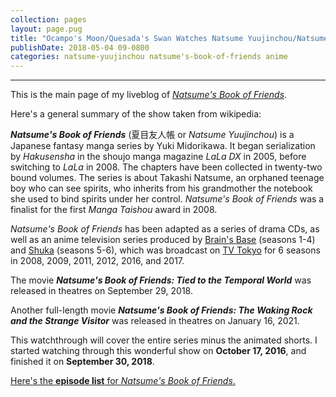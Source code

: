 ```yaml
---
collection: pages
layout: page.pug
title: "Ocampo's Moon/Quesada's Swan Watches Natsume Yuujinchou/Natsume's Book of Friends"
publishDate: 2018-05-04 09-0800
categories: natsume-yuujinchou natsume's-book-of-friends anime
---
```


---
This is the main page of my liveblog of [*Natsume's Book of Friends*][natsuyu].

Here's a general summary of the show taken from wikipedia:

***Natsume's Book of Friends*** (夏目友人帳 or *Natsume Yuujinchou*) is a Japanese fantasy manga series by Yuki Midorikawa. It began serialization by *Hakusensha* in the shoujo manga magazine *LaLa DX* in 2005, before switching to *LaLa* in 2008. The chapters have been collected in twenty-two bound volumes. The series is about Takashi Natsume, an orphaned teenage boy who can see spirits, who inherits from his grandmother the notebook she used to bind spirits under her control. *Natsume's Book of Friends* was a finalist for the first *Manga Taishou* award in 2008. 

*Natsume's Book of Friends* has been adapted as a series of drama CDs, as well as an anime television series produced by [Brain's Base][bb] (seasons 1-4) and [Shuka][shuka] (seasons 5-6), which was broadcast on [TV Tokyo][tv-tokyo] for 6 seasons in 2008, 2009, 2011, 2012, 2016, and 2017.

The movie ***Natsume's Book of Friends: Tied to the Temporal World*** was released in theatres on September 29, 2018.

Another full-length movie ***Natsume's Book of Friends: The Waking Rock and the Strange Visitor*** was released in theatres on January 16, 2021.

This watchthrough will cover the entire series minus the animated shorts. I started watching through this wonderful show on **October 17, 2016**, and finished it on **September 30, 2018**.

<span class="nav-masterlist">[Here's the **episode list** for *Natsume's Book of Friends*.][masterlist]</span>

[natsuyu]:		https://en.wikipedia.org/wiki/Natsume's_Book_of_Friends
[bb]:			https://en.wikipedia.org/wiki/Brain's_Base
[shuka]:		https://en.wikipedia.org/wiki/Shuka
[tv-tokyo]:		https://en.wikipedia.org/wiki/TV_Tokyo
[masterlist]: 	./masterlist/